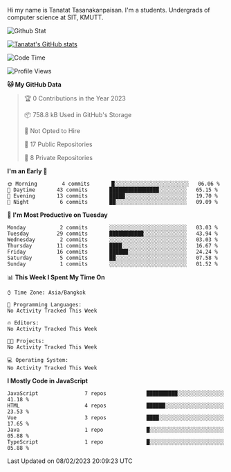 Hi my name is Tanatat Tasanakanpaisan. I'm a students. Undergrads of computer science at SIT, KMUTT.

![Github Stat](https://github-profile-summary-cards.vercel.app/api/cards/profile-details?username=LilUzii-69&theme=dracula)

[![Tanatat's GitHub stats](https://github-readme-stats.vercel.app/api?username=LilUzii-69&show_icons=true&theme=radical)](https://github.com/anuraghazra/github-readme-stats)

<!--START_SECTION:waka-->
![Code Time](http://img.shields.io/badge/Code%20Time-43%20hrs%2052%20mins-blue)

![Profile Views](http://img.shields.io/badge/Profile%20Views-0-blue)

**🐱 My GitHub Data** 

> 🏆 0 Contributions in the Year 2023
 > 
> 📦 758.8 kB Used in GitHub's Storage 
 > 
> 🚫 Not Opted to Hire
 > 
> 📜 17 Public Repositories 
 > 
> 🔑 8 Private Repositories  
 > 
**I'm an Early 🐤** 

```text
🌞 Morning        4 commits       █░░░░░░░░░░░░░░░░░░░░░░░░   06.06 % 
🌆 Daytime       43 commits       ████████████████░░░░░░░░░   65.15 % 
🌃 Evening       13 commits       █████░░░░░░░░░░░░░░░░░░░░   19.70 % 
🌙 Night          6 commits       ██░░░░░░░░░░░░░░░░░░░░░░░   09.09 % 

```
📅 **I'm Most Productive on Tuesday** 

```text
Monday           2 commits       ░░░░░░░░░░░░░░░░░░░░░░░░░   03.03 % 
Tuesday         29 commits       ███████████░░░░░░░░░░░░░░   43.94 % 
Wednesday        2 commits       ░░░░░░░░░░░░░░░░░░░░░░░░░   03.03 % 
Thursday        11 commits       ████░░░░░░░░░░░░░░░░░░░░░   16.67 % 
Friday          16 commits       ██████░░░░░░░░░░░░░░░░░░░   24.24 % 
Saturday         5 commits       ██░░░░░░░░░░░░░░░░░░░░░░░   07.58 % 
Sunday           1 commits       ░░░░░░░░░░░░░░░░░░░░░░░░░   01.52 % 

```


📊 **This Week I Spent My Time On** 

```text
⌚︎ Time Zone: Asia/Bangkok

💬 Programming Languages: 
No Activity Tracked This Week

🔥 Editors: 
No Activity Tracked This Week

🐱‍💻 Projects: 
No Activity Tracked This Week

💻 Operating System: 
No Activity Tracked This Week

```

**I Mostly Code in JavaScript** 

```text
JavaScript               7 repos             ██████████░░░░░░░░░░░░░░░   41.18 % 
HTML                     4 repos             ██████░░░░░░░░░░░░░░░░░░░   23.53 % 
Vue                      3 repos             ████░░░░░░░░░░░░░░░░░░░░░   17.65 % 
Java                     1 repo              █░░░░░░░░░░░░░░░░░░░░░░░░   05.88 % 
TypeScript               1 repo              █░░░░░░░░░░░░░░░░░░░░░░░░   05.88 % 

```



 Last Updated on 08/02/2023 20:09:23 UTC
<!--END_SECTION:waka-->